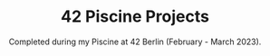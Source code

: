 <div align="center">

# 42 Piscine Projects

Completed during my Piscine at 42 Berlin (February - March 2023).

</div>

